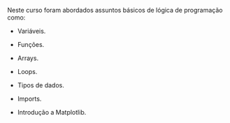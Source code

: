 Neste curso foram abordados assuntos básicos de lógica de programação como:

- Variáveis.

- Funções.

- Arrays.

- Loops.

- Tipos de dados.

- Imports.

- Introdução a Matplotlib.
